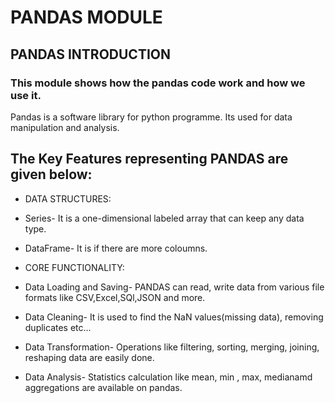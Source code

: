 # PANDAS MODULE

## PANDAS INTRODUCTION


### This module shows how the pandas code work and how we use it.
Pandas is a software library for python programme. Its used for data manipulation and analysis.

## The Key Features representing PANDAS are given below:

* DATA STRUCTURES:
 - Series- It is a one-dimensional labeled array that can keep any data type.

 - DataFrame- It is if there are more coloumns.


* CORE FUNCTIONALITY:
 - Data Loading and Saving- PANDAS can read, write data from various file formats like CSV,Excel,SQl,JSON and more.

 - Data Cleaning- It is used to find the NaN values(missing data), removing duplicates etc...

 - Data Transformation- Operations like filtering, sorting, merging, joining, reshaping data are easily done.

 - Data Analysis- Statistics calculation like mean, min , max, medianamd aggregations are available on pandas. 